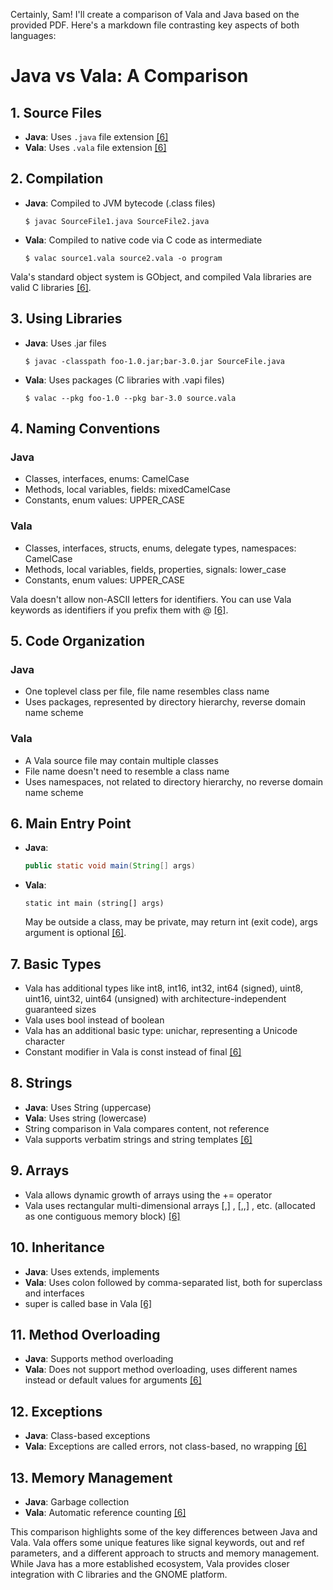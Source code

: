 Certainly, Sam! I'll create a comparison of Vala and Java based on the provided PDF. Here's a markdown file contrasting key aspects of both languages:

# Java vs Vala: A Comparison

## 1. Source Files

- **Java**: Uses `.java` file extension [[6]](https://poe.com/citation?message_id=210982459626&citation=6)
- **Vala**: Uses `.vala` file extension [[6]](https://poe.com/citation?message_id=210982459626&citation=6)

## 2. Compilation

- **Java**: Compiled to JVM bytecode (.class files)
  ```
  $ javac SourceFile1.java SourceFile2.java
  ```
- **Vala**: Compiled to native code via C code as intermediate
  ```
  $ valac source1.vala source2.vala -o program
  ```
Vala's standard object system is GObject, and compiled Vala libraries are valid C libraries [[6]](https://poe.com/citation?message_id=210982459626&citation=6).

## 3. Using Libraries

- **Java**: Uses .jar files
  ```
  $ javac -classpath foo-1.0.jar;bar-3.0.jar SourceFile.java
  ```
- **Vala**: Uses packages (C libraries with .vapi files)
  ```
  $ valac --pkg foo-1.0 --pkg bar-3.0 source.vala
  ```

## 4. Naming Conventions

### Java
- Classes, interfaces, enums: CamelCase
- Methods, local variables, fields: mixedCamelCase
- Constants, enum values: UPPER_CASE

### Vala
- Classes, interfaces, structs, enums, delegate types, namespaces: CamelCase
- Methods, local variables, fields, properties, signals: lower_case
- Constants, enum values: UPPER_CASE

Vala doesn't allow non-ASCII letters for identifiers. You can use Vala keywords as identifiers if you prefix them with @ [[6]](https://poe.com/citation?message_id=210982459626&citation=6).

## 5. Code Organization

### Java
- One toplevel class per file, file name resembles class name
- Uses packages, represented by directory hierarchy, reverse domain name scheme

### Vala
- A Vala source file may contain multiple classes
- File name doesn't need to resemble a class name
- Uses namespaces, not related to directory hierarchy, no reverse domain name scheme

## 6. Main Entry Point

- **Java**: 
  ```java
  public static void main(String[] args)
  ```
- **Vala**: 
  ```vala
  static int main (string[] args)
  ```
  May be outside a class, may be private, may return int (exit code), args argument is optional [[6]](https://poe.com/citation?message_id=210982459626&citation=6).

## 7. Basic Types

- Vala has additional types like int8, int16, int32, int64 (signed), uint8, uint16, uint32, uint64 (unsigned) with architecture-independent guaranteed sizes
- Vala uses bool instead of boolean
- Vala has an additional basic type: unichar, representing a Unicode character
- Constant modifier in Vala is const instead of final [[6]](https://poe.com/citation?message_id=210982459626&citation=6)

## 8. Strings

- **Java**: Uses String (uppercase)
- **Vala**: Uses string (lowercase)
- String comparison in Vala compares content, not reference
- Vala supports verbatim strings and string templates [[6]](https://poe.com/citation?message_id=210982459626&citation=6)

## 9. Arrays

- Vala allows dynamic growth of arrays using the += operator
- Vala uses rectangular multi-dimensional arrays [,] , [,,] , etc. (allocated as one contiguous memory block) [[6]](https://poe.com/citation?message_id=210982459626&citation=6)

## 10. Inheritance

- **Java**: Uses extends, implements
- **Vala**: Uses colon followed by comma-separated list, both for superclass and interfaces
- super is called base in Vala [[6]](https://poe.com/citation?message_id=210982459626&citation=6)

## 11. Method Overloading

- **Java**: Supports method overloading
- **Vala**: Does not support method overloading, uses different names instead or default values for arguments [[6]](https://poe.com/citation?message_id=210982459626&citation=6)

## 12. Exceptions

- **Java**: Class-based exceptions
- **Vala**: Exceptions are called errors, not class-based, no wrapping [[6]](https://poe.com/citation?message_id=210982459626&citation=6)

## 13. Memory Management

- **Java**: Garbage collection
- **Vala**: Automatic reference counting [[6]](https://poe.com/citation?message_id=210982459626&citation=6)

This comparison highlights some of the key differences between Java and Vala. Vala offers some unique features like signal keywords, out and ref parameters, and a different approach to structs and memory management. While Java has a more established ecosystem, Vala provides closer integration with C libraries and the GNOME platform.
